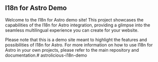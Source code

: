## I18n for Astro Demo


Welcome to the I18n for Astro demo site! This project showcases the capabilities of the I18n for Astro integration, providing a glimpse into the seamless multilingual experience you can create for your website.


Please note that this is a demo site meant to highlight the features and possibilities of I18n for Astro. For more information on how to use I18n for Astro in your own projects, please refer to the main repository and documentation.# astrolicious-i18n-demo
